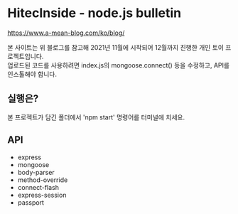 # HitecInside - node.js bulletin

https://www.a-mean-blog.com/ko/blog/


본 사이트는 위 블로그를 참고해 2021년 11월에 시작되어 12월까지 진행한 개인 토이 프로젝트입니다.     
업로드된 코드를 사용하려면 index.js의 mongoose.connect() 등을 수정하고, API를 인스톨해야 합니다.


## 실행은?


본 프로젝트가 담긴 폴더에서 'npm start' 명령어를 터미널에 치세요.


## API      
+ express    
+ mongoose    
+ body-parser   
+ method-override   
+ connect-flash   
+ express-session   
+ passport   
